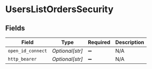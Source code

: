 # UsersListOrdersSecurity


## Fields

| Field              | Type               | Required           | Description        |
| ------------------ | ------------------ | ------------------ | ------------------ |
| `open_id_connect`  | *Optional[str]*    | :heavy_minus_sign: | N/A                |
| `http_bearer`      | *Optional[str]*    | :heavy_minus_sign: | N/A                |